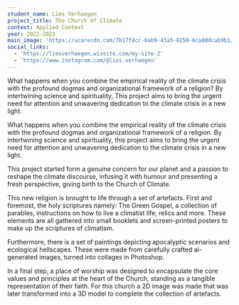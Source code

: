 ```yaml
---
student_name: Lies Verhaegen
project_title: The Church Of Climate
context: Applied Context
year: 2022-2023
main_image: 'https://ucarecdn.com/7b17f4cc-8ab9-43a5-8250-6ca80dcab9b1/'
social_links:
  - 'https://liesverhaegen.wixsite.com/my-site-2'
  - 'https://www.instagram.com/@lies.verhaegen'
---
```

What happens when you combine the empirical reality of the climate crisis with the profound dogmas and organizational framework of a religion? By intertwining science and spirituality, This project aims to bring the urgent need for attention and unwavering dedication to the climate crisis in a new light. 

What happens when you combine the empirical reality of the climate crisis with the profound dogmas and organizational framework of a religion. By intertwining science and spirituality, this project aims to bring the urgent need for attention and unwavering dedication to the climate crisis in a new light.

This project started form a genuine concern for our planet and a passion to reshape the climate discourse, infusing it with humour and presenting a fresh perspective, giving birth to the Church of Climate.

This new religion is brought to life through a set of artefacts. First and foremost, the holy scriptures namely: The Green Gospel, a collection of parables, instructions on how to live a climatist life, relics and more. These elements are all gathered into small booklets and screen-printed posters to make up the scriptures of climatism.

Furthermore, there is a set of paintings depicting apocalyptic scenarios and ecological hellscapes. These were made from carefully crafted ai-generated images, turned into collages in Photoshop.

In a final step, a place of worship was designed to encapsulate the core values and principles at the heart of the Church, standing as a tangible representation of their faith. For this church a 2D image was made that was later transformed into a 3D model to complete the collection of artefacts.
